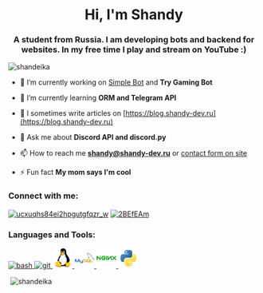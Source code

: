 <h1 align="center">Hi, I'm Shandy</h1>
<h3 align="center">A student from Russia. I am developing bots and backend for websites. In my free time I play and stream on YouTube :)</h3>

<p align="left"> <img src="https://komarev.com/ghpvc/?username=shandeika&label=Profile%20views&color=0e75b6&style=flat" alt="shandeika" /> </p>

- 🔭 I’m currently working on [Simple Bot](https://github.com/Shandeika/simple-bot) and **Try Gaming Bot**

- 🌱 I’m currently learning **ORM and Telegram API**

- 📝 I sometimes write articles on [https://blog.shandy-dev.ru](https://blog.shandy-dev.ru)

- 💬 Ask me about **Discord API and discord.py**

- 📫 How to reach me **shandy@shandy-dev.ru** or [contact form on site](https://blog.shandy-dev.ru/feedback/)

- ⚡ Fun fact **My mom says I'm cool**

<h3 align="left">Connect with me:</h3>
<p align="left">
<a href="https://www.youtube.com/channel/UCXUqHs84ei2hpgUTGFqZR_w" target="blank"><img align="center" src="https://raw.githubusercontent.com/rahuldkjain/github-profile-readme-generator/master/src/images/icons/Social/youtube.svg" alt="ucxuqhs84ei2hpgutgfqzr_w" height="30" width="40" /></a>
<a href="https://discord.gg/2BEfEAm" target="blank"><img align="center" src="https://raw.githubusercontent.com/rahuldkjain/github-profile-readme-generator/master/src/images/icons/Social/discord.svg" alt="2BEfEAm" height="30" width="40" /></a>
</p>

<h3 align="left">Languages and Tools:</h3>
<p align="left"> <a href="https://www.gnu.org/software/bash/" target="_blank" rel="noreferrer"> <img src="https://www.vectorlogo.zone/logos/gnu_bash/gnu_bash-icon.svg" alt="bash" width="40" height="40"/> </a> <a href="https://git-scm.com/" target="_blank" rel="noreferrer"> <img src="https://www.vectorlogo.zone/logos/git-scm/git-scm-icon.svg" alt="git" width="40" height="40"/> </a> <a href="https://www.linux.org/" target="_blank" rel="noreferrer"> <img src="https://raw.githubusercontent.com/devicons/devicon/master/icons/linux/linux-original.svg" alt="linux" width="40" height="40"/> </a> <a href="https://www.mysql.com/" target="_blank" rel="noreferrer"> <img src="https://raw.githubusercontent.com/devicons/devicon/master/icons/mysql/mysql-original-wordmark.svg" alt="mysql" width="40" height="40"/> </a> <a href="https://www.nginx.com" target="_blank" rel="noreferrer"> <img src="https://raw.githubusercontent.com/devicons/devicon/master/icons/nginx/nginx-original.svg" alt="nginx" width="40" height="40"/> </a> <a href="https://www.python.org" target="_blank" rel="noreferrer"> <img src="https://raw.githubusercontent.com/devicons/devicon/master/icons/python/python-original.svg" alt="python" width="40" height="40"/> </a> </p>

<p>&nbsp;<img align="center" src="https://shandy-gh-stats.vercel.app/api?username=shandeika&show_icons=true&bg_color=30,e96443,904e95&title_color=fff&text_color=fff&icon_color=fff&hide_border=true" alt="shandeika" /></p>
